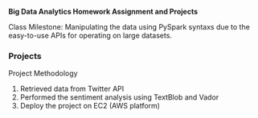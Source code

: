 **Big Data Analytics Homework Assignment and Projects**

Class Milestone: Manipulating the data using PySpark syntaxs due to the easy-to-use APIs for operating on large datasets. 

### Projects

Project Methodology
1. Retrieved data from Twitter API 
2. Performed the sentiment analysis using TextBlob and Vador 
3. Deploy the project on EC2 (AWS platform)

